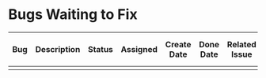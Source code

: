 # Bugs Waiting to Fix

<!--
Before you write, please refer to following materials:
1. Use English to write it.
2. Use markdown table to write it.
3. Try your best to describe the bug
4. Please use GitHub id to assign a person
5. The status has following options:
  - Intend: The task is not started.
  - Ready: The task is ready to start.
  - WIP: The task is in progress.
  - Done: The task is done.
 -->

| Bug | Description | Status | Assigned | Create Date | Done Date | Related Issue | Related Pull Request |
| --- | ----------- | ------ | -------- | ----------- | --------- | ------------- | -------------------- |
|     |             |        |          |             |           |               |                      |
